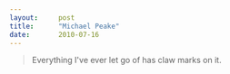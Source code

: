 ```yaml
---
layout:     post
title:      "Michael Peake"
date:       2010-07-16
---
```


> Everything I've ever let go of has claw marks on it.
